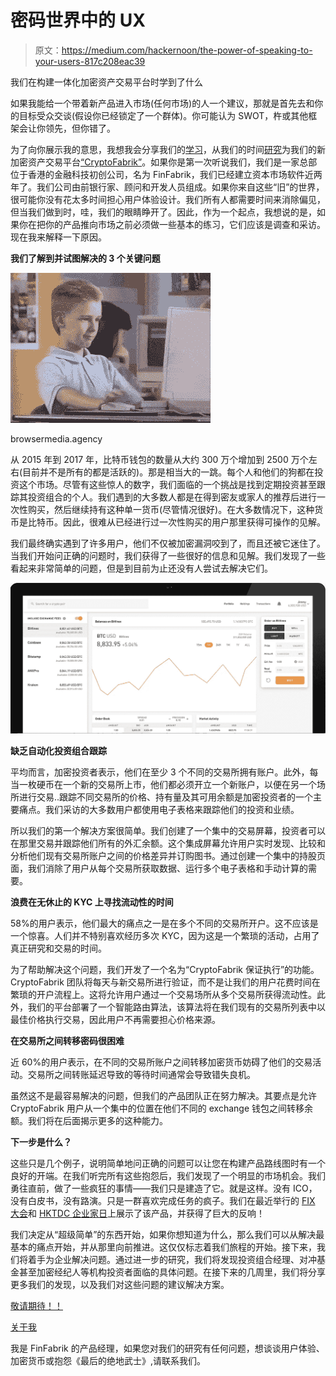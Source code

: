 # 密码世界中的 UX

> 原文：<https://medium.com/hackernoon/the-power-of-speaking-to-your-users-817c208eac39>

我们在构建一体化加密资产交易平台时学到了什么

如果我能给一个带着新产品进入市场(任何市场)的人一个建议，那就是首先去和你的目标受众交谈(假设你已经锁定了一个群体)。你可能认为 SWOT，杵或其他框架会让你领先，但你错了。

为了向你展示我的意思，我想我会分享我们的[学习](https://hackernoon.com/tagged/learnings)，从我们的时间[研究](https://hackernoon.com/tagged/researching)为我们的新加密资产交易平台[“CryptoFabrik”](http://www.cryptofabrik.com)。如果你是第一次听说我们，我们是一家总部位于香港的金融科技初创公司，名为 FinFabrik，我们已经建立资本市场软件近两年了。我们公司由前银行家、顾问和开发人员组成。如果你来自这些“旧”的世界，很可能你没有花太多时间担心用户体验设计。我们所有人都需要时间来消除偏见，但当我们做到时，哇，我们的眼睛睁开了。因此，作为一个起点，我想说的是，如果你在把你的产品推向市场之前必须做一些基本的练习，它们应该是调查和采访。现在我来解释一下原因。

**我们了解到并试图解决的 3 个关键问题**

![](img/09400de270aff21e2e6720a6c78d2385.png)

browsermedia.agency

从 2015 年到 2017 年，比特币钱包的数量从大约 300 万个增加到 2500 万个左右(目前并不是所有的都是活跃的)。那是相当大的一跳。每个人和他们的狗都在投资这个市场。尽管有这些惊人的数字，我们面临的一个挑战是找到定期投资甚至跟踪其投资组合的个人。我们遇到的大多数人都是在得到密友或家人的推荐后进行一次性购买，然后继续持有这种单一货币(尽管情况很好)。在大多数情况下，这种货币是比特币。因此，很难从已经进行过一次性购买的用户那里获得可操作的见解。

我们最终确实遇到了许多用户，他们不仅被加密漏洞咬到了，而且还被它迷住了。当我们开始问正确的问题时，我们获得了一些很好的信息和见解。我们发现了一些看起来非常简单的问题，但是到目前为止还没有人尝试去解决它们。

![](img/ed556e88d4cc9513a593b378f252152e.png)

**缺乏自动化投资组合跟踪**

平均而言，加密投资者表示，他们在至少 3 个不同的交易所拥有账户。此外，每当一枚硬币在一个新的交易所上市，他们都必须开立一个新账户，以便在另一个场所进行交易..跟踪不同交易所的价格、持有量及其可用余额是加密投资者的一个主要痛点。我们采访的大多数用户都使用电子表格来跟踪他们的投资和业绩。

所以我们的第一个解决方案很简单。我们创建了一个集中的交易屏幕，投资者可以在那里交易并跟踪他们所有的外汇余额。这个集成屏幕允许用户实时发现、比较和分析他们现有交易所账户之间的价格差异并订购图书。通过创建一个集中的持股页面，我们消除了用户从每个交易所获取数据、运行多个电子表格和手动计算的需要。

**浪费在无休止的 KYC 上寻找流动性的时间**

58%的用户表示，他们最大的痛点之一是在多个不同的交易所开户。这不应该是一个惊喜。人们并不特别喜欢经历多次 KYC，因为这是一个繁琐的活动，占用了真正研究和交易的时间。

为了帮助解决这个问题，我们开发了一个名为“CryptoFabrik 保证执行”的功能。CryptoFabrik 团队将每天与新交易所进行验证，而不是让我们的用户花费时间在繁琐的开户流程上。这将允许用户通过一个交易场所从多个交易所获得流动性。此外，我们的平台部署了一个智能路由算法，该算法将在我们现有的交易所列表中以最佳价格执行交易，因此用户不再需要担心价格来源。

**在交易所之间转移密码很困难**

近 60%的用户表示，在不同的交易所账户之间转移加密货币妨碍了他们的交易活动。交易所之间转账延迟导致的等待时间通常会导致错失良机。

虽然这不是最容易解决的问题，但我们的产品团队正在努力解决。其要点是允许 CryptoFabrik 用户从一个集中的位置在他们不同的 exchange 钱包之间转移余额。我们将在后面揭示更多的这种能力。

**下一步是什么？**

这些只是几个例子，说明简单地问正确的问题可以让您在构建产品路线图时有一个良好的开端。在我们听完所有这些抱怨后，我们发现了一个明显的市场机会。我们勇往直前，做了一些疯狂的事情——我们只是建造了它。就是这样。没有 ICO，没有白皮书，没有路演。只是一群喜欢完成任务的疯子。我们在最近举行的 [FIX 大会](https://fix-events.com/HongKong/index.html)和 [HKTDC 企业家日](http://m.hktdc.com/fair/eday-en/HKTDC-Entrepreneur-Day.html)上展示了该产品，并获得了巨大的反响！

我们决定从“超级简单”的东西开始，如果你想知道为什么，那么我们可以从解决最基本的痛点开始，并从那里向前推进。这仅仅标志着我们旅程的开始。接下来，我们将着手为企业解决问题。通过进一步的研究，我们将发现投资组合经理、对冲基金甚至加密经纪人等机构投资者面临的具体问题。在接下来的几周里，我们将分享更多我们的发现，以及我们对这些问题的建议解决方案。

[敬请期待！！](http://www.cryptofabrik.com)

[关于我](https://www.linkedin.com/in/tanuj-bathla1990/)

我是 FinFabrik 的产品经理，如果您对我们的研究有任何问题，想谈谈用户体验、加密货币或抱怨《最后的绝地武士》,请联系我们。